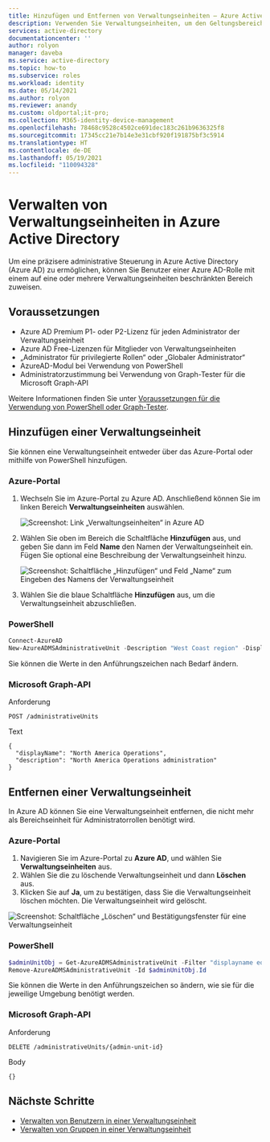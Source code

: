 ```yaml
---
title: Hinzufügen und Entfernen von Verwaltungseinheiten – Azure Active Directory | Microsoft-Dokumentation
description: Verwenden Sie Verwaltungseinheiten, um den Geltungsbereich der Rollenberechtigungen in Azure Active Directory einzuschränken.
services: active-directory
documentationcenter: ''
author: rolyon
manager: daveba
ms.service: active-directory
ms.topic: how-to
ms.subservice: roles
ms.workload: identity
ms.date: 05/14/2021
ms.author: rolyon
ms.reviewer: anandy
ms.custom: oldportal;it-pro;
ms.collection: M365-identity-device-management
ms.openlocfilehash: 78468c9528c4502ce691dec183c261b9636325f8
ms.sourcegitcommit: 17345cc21e7b14e3e31cbf920f191875bf3c5914
ms.translationtype: HT
ms.contentlocale: de-DE
ms.lasthandoff: 05/19/2021
ms.locfileid: "110094328"
---
```

# <a name="manage-administrative-units-in-azure-active-directory"></a>Verwalten von Verwaltungseinheiten in Azure Active Directory

Um eine präzisere administrative Steuerung in Azure Active Directory (Azure AD) zu ermöglichen, können Sie Benutzer einer Azure AD-Rolle mit einem auf eine oder mehrere Verwaltungseinheiten beschränkten Bereich zuweisen.


## <a name="prerequisites"></a>Voraussetzungen

- Azure AD Premium P1- oder P2-Lizenz für jeden Administrator der Verwaltungseinheit
- Azure AD Free-Lizenzen für Mitglieder von Verwaltungseinheiten
- „Administrator für privilegierte Rollen“ oder „Globaler Administrator“
- AzureAD-Modul bei Verwendung von PowerShell
- Administratorzustimmung bei Verwendung von Graph-Tester für die Microsoft Graph-API

Weitere Informationen finden Sie unter [Voraussetzungen für die Verwendung von PowerShell oder Graph-Tester](prerequisites.md).

## <a name="add-an-administrative-unit"></a>Hinzufügen einer Verwaltungseinheit

Sie können eine Verwaltungseinheit entweder über das Azure-Portal oder mithilfe von PowerShell hinzufügen.

### <a name="azure-portal"></a>Azure-Portal

1. Wechseln Sie im Azure-Portal zu Azure AD. Anschließend können Sie im linken Bereich **Verwaltungseinheiten** auswählen.

    ![Screenshot: Link „Verwaltungseinheiten“ in Azure AD](./media/admin-units-manage/nav-to-admin-units.png)

1. Wählen Sie oben im Bereich die Schaltfläche **Hinzufügen** aus, und geben Sie dann im Feld **Name** den Namen der Verwaltungseinheit ein. Fügen Sie optional eine Beschreibung der Verwaltungseinheit hinzu.

    ![Screenshot: Schaltfläche „Hinzufügen“ und Feld „Name“ zum Eingeben des Namens der Verwaltungseinheit](./media/admin-units-manage/add-new-admin-unit.png)

1. Wählen Sie die blaue Schaltfläche **Hinzufügen** aus, um die Verwaltungseinheit abzuschließen.

### <a name="powershell"></a>PowerShell

```powershell
Connect-AzureAD
New-AzureADMSAdministrativeUnit -Description "West Coast region" -DisplayName "West Coast"
```

Sie können die Werte in den Anführungszeichen nach Bedarf ändern.

### <a name="microsoft-graph-api"></a>Microsoft Graph-API

Anforderung

```http
POST /administrativeUnits
```

Text

```http
{
  "displayName": "North America Operations",
  "description": "North America Operations administration"
}
```

## <a name="remove-an-administrative-unit"></a>Entfernen einer Verwaltungseinheit

In Azure AD können Sie eine Verwaltungseinheit entfernen, die nicht mehr als Bereichseinheit für Administratorrollen benötigt wird.

### <a name="azure-portal"></a>Azure-Portal

1. Navigieren Sie im Azure-Portal zu **Azure AD**, und wählen Sie **Verwaltungseinheiten** aus. 
1. Wählen Sie die zu löschende Verwaltungseinheit und dann **Löschen** aus. 
1. Klicken Sie auf **Ja**, um zu bestätigen, dass Sie die Verwaltungseinheit löschen möchten. Die Verwaltungseinheit wird gelöscht.

![Screenshot: Schaltfläche „Löschen“ und Bestätigungsfenster für eine Verwaltungseinheit](./media/admin-units-manage/select-admin-unit-to-delete.png)

### <a name="powershell"></a>PowerShell

```powershell
$adminUnitObj = Get-AzureADMSAdministrativeUnit -Filter "displayname eq 'DeleteMe Admin Unit'"
Remove-AzureADMSAdministrativeUnit -Id $adminUnitObj.Id
```

Sie können die Werte in den Anführungszeichen so ändern, wie sie für die jeweilige Umgebung benötigt werden.

### <a name="microsoft-graph-api"></a>Microsoft Graph-API

Anforderung

```http
DELETE /administrativeUnits/{admin-unit-id}
```

Body

```http
{}
```

## <a name="next-steps"></a>Nächste Schritte

* [Verwalten von Benutzern in einer Verwaltungseinheit](admin-units-add-manage-users.md)
* [Verwalten von Gruppen in einer Verwaltungseinheit](admin-units-add-manage-groups.md)
